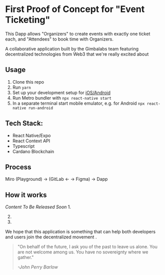 # First Proof of Concept for "Event Ticketing"
This Dapp allows "Organizers" to create events with exactly one ticket each, and "Attendees" to book time with Organizers.

A collaborative application built by the Gimbalabs team featuring decentralized technologies from Web3 that we're really excited about

## Usage
1. Clone this repo
2. Run `yarn`
3. Set up your development setup for [iOS/Android](https://reactnative.dev/docs/environment-setup "Instructions on how to setup development workflow")
4. Run Metro bundler with `npx react-native start`
5. In a separate terminal start mobile emulator, e.g. for Android `npx react-native run-android`

## Tech Stack:
- React Native/Expo
- React Context API
- Typescript
- Cardano Blockchain

## Process
Miro (Playground) -> (GitLab <- -> Figma) -> Dapp


## How it works

*Content To Be Released Soon*
1.

2. 

3.


We hope that this application is something that can help both developers and users join the decentralized movement .

> "On behalf of the future, I ask you of the past to leave us alone. You are not welcome among us. You have no sovereignty where we gather."
>
> *-John Perry Barlow*
